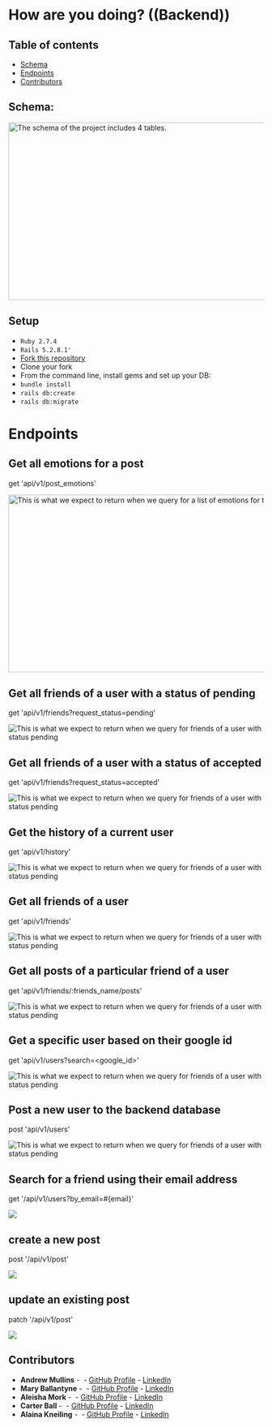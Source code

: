 # How are you doing? ((Backend))

## Table of contents

- [Schema](#Schema)
- [Endpoints](#endpoints)
- [Contributors](#contributors)

## Schema: 

<img src="./app/assets/images/schema.png" alt="The schema of the project includes 4 tables."  width="600" height="350" />


## Setup

- `Ruby 2.7.4`
- `Rails 5.2.8.1'`
- [Fork this repository](https://github.com/Alaina-Noel/How_Are_You_Doing_BE)
- Clone your fork
- From the command line, install gems and set up your DB:
- `bundle install`
- `rails db:create`
- `rails db:migrate`

# Endpoints

## Get all emotions for a post
get 'api/v1/post_emotions'

<img src="./app/assets/images/post_emotions_endpoint.jpg" alt="This is what we expect to return when we query for a list of emotions for the post page" width="600" height="350" />


## Get all friends of a user with a status of pending
get 'api/v1/friends?request_status=pending'

<img src="./app/assets/images/friends_requests_pending_endpoint.jpg" alt="This is what we expect to return when we query for friends of a user with status pending"  />


## Get all friends of a user with a status of accepted
get 'api/v1/friends?request_status=accepted'

<img src="./app/assets/images/friends_requests_accepted_endpoint.jpg" alt="This is what we expect to return when we query for friends of a user with status pending"  />

## Get the history of a current user
get 'api/v1/history'

<img src="./app/assets/images/current_user_history_endpoint.jpg" alt="This is what we expect to return when we query for friends of a user with status pending"  />


## Get all friends of a user
get 'api/v1/friends'

<img src="./app/assets/images/current_user_friends_endpoint.jpg" alt="This is what we expect to return when we query for friends of a user with status pending"  />

## Get all posts of a particular friend of a user
get 'api/v1/friends/:friends_name/posts'

<img src="./app/assets/images/friends_posts_endpoint.jpg" alt="This is what we expect to return when we query for friends of a user with status pending"  />

## Get a specific user based on their google id
get 'api/v1/users?search=<google_id>'

<img src="./app/assets/images/get_user_endpoint.jpg" alt="This is what we expect to return when we query for friends of a user with status pending"  />

## Post a new user to the backend database
post 'api/v1/users'

<img src="./app/assets/images/create_user_endpoint.jpg" alt="This is what we expect to return when we query for friends of a user with status pending"  />

## Search for a friend using their email address
get '/api/v1/users?by_email=#{email}'

<img src="./app/assets/images/search_friend_endpoint.jpg"  />

## create a new post
post '/api/v1/post'

<img src="./app/assets/images/create_post_endpoint.jpg"  />


## update an existing post
patch '/api/v1/post'

<img src="./app/assets/images/update_post_endpoint.jpg"  />





## Contributors
-   **Andrew Mullins** -  - [GitHub Profile](https://github.com/mullinsand) - [LinkedIn](https://www.linkedin.com/in/andrewmullins233)
-   **Mary Ballantyne** -  - [GitHub Profile](https://github.com/mballantyne3) - [LinkedIn](https://www.linkedin.com/in/mary-ballantyne-2712241b2)
-   **Aleisha Mork** -  - [GitHub Profile](https://github.com/aleish-m) - [LinkedIn](https://www.linkedin.com/in/aleisha-mork/) 
-   **Carter Ball** -  - [GitHub Profile](https://github.com/cballrun) - [LinkedIn](https://www.linkedin.com/in/carter-ball-01b669160/)
-   **Alaina Kneiling** -  - [GitHub Profile](https://github.com/alaina-noel) - [LinkedIn](https://www.linkedin.com/in/alaina-noel/)

